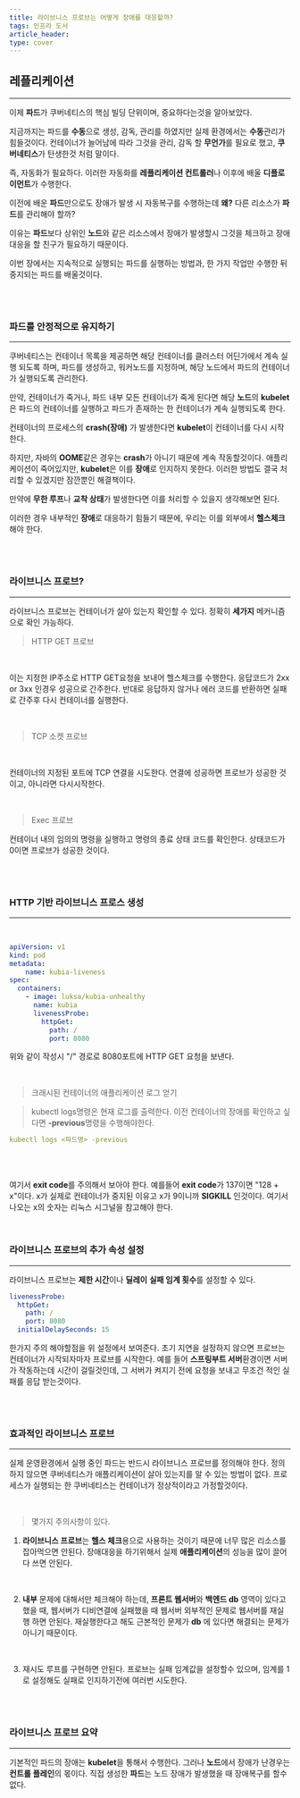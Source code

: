 ```yaml
---
title: 라이브니스 프로브는 어떻게 장애를 대응할까?
tags: 인프라 도서
article_header:
type: cover
---
```


## 레플리케이션

---

이제 **파드**가 쿠버네티스의 핵심 빌딩 단위이며, 중요하다는것을 알아보았다.

지금까지는 파드를 **수동**으로 생성, 감독, 관리를 하였지만 실제 환경에서는 **수동**관리가 힘들것이다.
컨테이너가 늘어남에 따라 그것을 관리, 감독 할 **무언가**를 필요로 했고, **쿠버네티스**가 탄생한것 처럼 말이다.

즉, 자동화가 필요하다. 이러한 자동화를 **레플리케이션 컨트롤러**나 이후에 배울 **디플로이먼트**가 수행한다.

이전에 배운 **파드**만으로도 장애가 발생 시 자동복구를 수행하는데 **왜?** 다른 리소스가 **파드**를 관리해야 할까?

이유는 **파드**보다 상위인 **노드**와 같은 리소스에서 장애가 발생할시 그것을 체크하고 장애대응을 할 친구가 필요하기 때문이다.

이번 장에서는 지속적으로 실행되는 파드를 실행하는 방법과, 한 가지 작업만 수행한 뒤 중지되는 파드를 배울것이다.

<br>
<br>

### 파드를 안정적으로 유지하기

---

쿠버네티스는 컨테이너 목록을 제공하면 해당 컨테이너를 클러스터 어딘가에서 계속 실행 되도록 하며, 파드를 생성하고,
워커노드를 지정하며, 해당 노드에서 파드의 컨테이너가 실행되도록 관리한다.

만약, 컨테이너가 죽거나, 파드 내부 모든 컨테이너가 죽게 된다면 해당 **노드**의 **kubelet**은 파드의
컨테이너를 실행하고 파드가 존재하는 한 컨테이너가 계속 실행되도록 한다.

컨테이너의 프로세스의 **crash(장애)** 가 발생한다면 **kubelet**이 컨테이너를 다시 시작한다.

하지만, 자바의 **OOME**같은 경우는 **crash**가 아니기 때문에 계속 작동할것이다. 애플리케이션이 죽어있지만,
**kubelet**은 이를 **장애**로 인지하지 못한다. 이러한 방법도 결국 처리할 수 있겠지만 잠깐뿐인 해결책이다.

만약에 **무한 루프**나 **교착 상태**가 발생한다면 이를 처리할 수 있을지 생각해보면 된다.

이러한 경우 내부적인 **장애**로 대응하기 힘들기 때문에, 우리는 이를 외부에서 **헬스체크**해야 한다.

<br>
<br>

### 라이브니스 프로브?

---

라이브니스 프로브는 컨테이너가 살아 있는지 확인할 수 있다.
정확히 **세가지** 메커니즘으로 확인 가능하다.

> HTTP GET 프로브

<br>

이는 지정한 IP주소로 HTTP GET요청을 보내어 헬스체크를 수행한다.
응답코드가 2xx or 3xx 인경우 성공으로 간주한다.
반대로 응답하지 않거나 에러 코드를 반환하면 실패로 간주후 다시 컨테이너를 실행한다.

<br>

> TCP 소켓 프로브

<br>

컨테이너의 지정된 포트에 TCP 연결을 시도한다. 연결에 성공하면 프로브가 성공한 것이고, 아니라면 다시시작한다.

<br>

> Exec 프로브

컨테이너 내의 임의의 명령을 실행하고 명령의 종료 상태 코드를 확인한다.
상태코드가 0이면 프로브가 성공한 것이다.

<br>
<br>

### HTTP 기반 라이브니스 프로스 생성

---

<br>

````yaml
apiVersion: v1
kind: pod
metadata:
    name: kubia-liveness
spec:
  containers:
    - image: luksa/kubia-unhealthy
      name: kubia
      livenessProbe:
        httpGet:
          path: /
          port: 8080
````

위와 같이 작성시 "/" 경로로 8080포트에 HTTP GET 요청을 보낸다.

<br>

> 크래시된 컨테이너의 애플리케이션 로그 얻기

> kubectl logs명령은 현재 로그를 출력한다. 이전 컨테이너의 장애를 확인하고 싶다면 **-previous**명령을 수행해야한다.

````yaml
kubectl logs <파드명> -previous
````

<br>
<br>

여기서 **exit code**를 주의해서 보아야 한다.
예를들어 **exit code**가 137이면 "128 + x"이다.
x가 실제로 컨테이너가 중지된 이유고 x가 9이니까 **SIGKILL** 인것이다.
여기서 나오는 x의 숫자는 리눅스 시그널을 참고해야 한다.

<br>

### 라이브니스 프로브의 추가 속성 설정

---

라이브니스 프로브는 **제한 시간**이나 **딜레이** **실패 임계 횟수**를 설정할 수 있다.

````yaml
livenessProbe:
  httpGet:
    path: /
    port: 8080
  initialDelaySeconds: 15
````

한가지 주의 해야할점을 위 설정에서 보여준다. 초기 지연을 설정하지 않으면 프로브는 컨테이너가 시작되자마자 프로브를 시작한다.
예를 들어 **스프링부트 서버**환경이면 서버가 작동하는데 시간이 걸릴것인데, 그 서버가 켜지기 전에 요청을 보내고
무조건 적인 실패를 응답 받는것이다.

<br>
<br>

### 효과적인 라이브니스 프로브

---

실제 운영환경에서 실행 중인 파드는 반드시 라이브니스 프로브를 정의해야 한다.
정의하지 않으면 쿠버네티스가 애플리케이션이 살아 있는지를 알 수 있는 방법이 없다.
프로세스가 실행되는 한 쿠버네티스는 컨테이너가 정상적이라고 가정할것이다.

<br>

> 몇가지 주의사항이 있다.

1. **라이브니스 프로브**는 **헬스 체크**용으로 사용하는 것이기 때문에 너무 많은 리소스를 잡아먹으면 안된다.
장애대응을 하기위해서 실제 **애플리케이션**의 성능을 많이 끌어다 쓰면 안된다.

<br>

2. **내부** 문제에 대해서만 체크해야 하는데, **프론트 웹서버**와 **백엔드 db** 영역이 있다고 했을 때,
웹서버가 디비연결에 실패했을 때 웹서버 외부적인 문제로 웹서버를 재실행 하면 안된다.
재실행한다고 해도 근본적인 문제가 **db** 에 있다면 해결되는 문제가 아니기 때문이다.

<br>

3. 재시도 루프를 구현하면 안된다. 프로브는 실패 임계값을 설정할수 있으며, 임계를 1로 설정해도 실패로 인지하기전에
여러번 시도한다.

<br>
<br>

### 라이브니스 프로브 요약

---

기본적인 파드의 장애는 **kubelet**을 통해서 수행한다. 그러나 **노드**에서 장애가 난경우는 **컨트롤 플레인**의 몫이다.
직접 생성한 **파드**는 노드 장애가 발생했을 때 장애복구를 할수없다.

